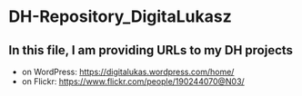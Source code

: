 # DH-Repository_DigitaLukasz

## In this file, I am providing URLs to my DH projects

- on WordPress: https://digitalukas.wordpress.com/home/ 
- on Flickr: https://www.flickr.com/people/190244070@N03/ 
